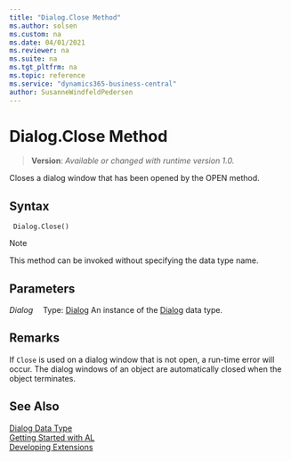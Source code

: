 ```yaml
---
title: "Dialog.Close Method"
ms.author: solsen
ms.custom: na
ms.date: 04/01/2021
ms.reviewer: na
ms.suite: na
ms.tgt_pltfrm: na
ms.topic: reference
ms.service: "dynamics365-business-central"
author: SusanneWindfeldPedersen
---
```

[//]: # (START>DO_NOT_EDIT)
[//]: # (IMPORTANT:Do not edit any of the content between here and the END>DO_NOT_EDIT.)
[//]: # (Any modifications should be made in the .xml files in the ModernDev repo.)
# Dialog.Close Method
> **Version**: _Available or changed with runtime version 1.0._

Closes a dialog window that has been opened by the OPEN method.


## Syntax
```
 Dialog.Close()
```
> [!NOTE]
> This method can be invoked without specifying the data type name.

## Parameters
*Dialog*
&emsp;Type: [Dialog](dialog-data-type.md)
An instance of the [Dialog](dialog-data-type.md) data type.


[//]: # (IMPORTANT: END>DO_NOT_EDIT)

## Remarks  

If `Close` is used on a dialog window that is not open, a run-time error will occur. The dialog windows of an object are automatically closed when the object terminates. 

## See Also
[Dialog Data Type](dialog-data-type.md)  
[Getting Started with AL](../../devenv-get-started.md)  
[Developing Extensions](../../devenv-dev-overview.md)